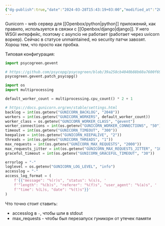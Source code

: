 ```yaml
---
{"dg-publish":true,"date":"2024-03-28T15:43:19+03:00","modified_at":"2024-05-30T12:07:27+03:00","dg-path":"/gunicorn.md","permalink":"/gunicorn/","dgPassFrontmatter":true}
---
```



Gunicorn - web сервер для [[Openbox/python|python]] приложений, как правило, используется в связки с [[Openbox/django|django]]. У него WSGI интерфейс, поэтому с asyncio не работает (работает через uvicorn воркер). Сейчас в статусе unmaintained, но security патчи завозят. Хорош тем, что просто как пробка.

Типовая конфигурация:
```python
import psycogreen.gevent

# https://github.com/psycopg/psycogreen/blob/39a258cb4040b88b60a7600f6942e651a28db9a7/README.rst#module-psycogreengevent
psycogreen.gevent.patch_psycopg()

import os
import multiprocessing

default_worker_count = multiprocessing.cpu_count() * 2 + 1

# https://docs.gunicorn.org/en/stable/settings.html
backlog = int(os.getenv("GUNICORN_BACKLOG", "2048"))
workers = int(os.getenv("GUNICORN_WORKERS", default_worker_count))
worker_class = os.getenv("GUNICORN_WORKER_CLASS", "gevent")
worker_connections = int(os.getenv("GUNICORN_WORKER_CONNECTIONS", "50"))
timeout = int(os.getenv("GUNICORN_TIMEOUT", "300"))
keepalive = int(os.getenv("GUNICORN_KEEPALIVE", "2"))
threads = int(os.getenv("GUNICORN_THREADS", "1"))
max_requests = int(os.getenv("GUNICORN_MAX_REQUESTS", "2000"))
max_requests_jitter = int(os.getenv("GUNICORN_MAX_REQUESTS_JITTER", "1000"))
graceful_timeout = int(os.getenv("GUNICORN_GRACEFUL_TIMEOUT", "30"))

errorlog = "-"
loglevel = os.getenv("GUNICORN_LOG_LEVEL", "info")
accesslog = "-"
access_log_format = (
    f'{{"message": "%(r)s", "status": %(s)s, '
    f'"length": "%(b)s", "referer": "%(f)s", "user_agent": "%(a)s", '
    f'"time": %(L)s, "date": "%(t)s"}}'
)
```

Что точно стоит ставить:
* accesslog в `-`, чтобы шли в stdout
* max_requests - чтобы был перезапуск гуникорн от утечек памяти

